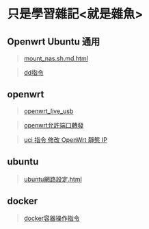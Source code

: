 # 只是學習雜記<就是雜魚>
## Openwrt Ubuntu 通用
> [mount_nas.sh.md.html](https://deltawen2.github.io/just_Learning_notes/mount_nas.sh.md.html)

> [dd指令](https://deltawen2.github.io/just_Learning_notes/dd指令.html)

## openwrt
> [openwrt_live_usb](https://deltawen2.github.io/just_Learning_notes/openwrt_live_usb.html)

> [openwrt允許端口轉發](https://deltawen2.github.io/just_Learning_notes/openwrt允許端口轉發.html)

> [uci 指令 修改 OpenWrt 靜態 IP](https://deltawen2.github.io/just_Learning_notes/openwrt_uci%E6%8C%87%E4%BB%A4%E8%A7%A3%E6%9E%90.html)





## ubuntu
> [ubuntu網路設定.html](https://deltawen2.github.io/just_Learning_notes/ubuntu網路設定.html)

## docker
> [docker容器操作指令](https://deltawen2.github.io/just_Learning_notes/docker容器操作指令.html)
